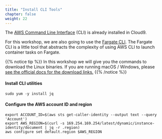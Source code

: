 ```yaml
---
title: "Install CLI Tools"
chapter: false
weight: 22
---
```


The [AWS Command Line Interface](https://aws.amazon.com/cli/) (CLI) is already installed in Cloud9.

For this workshop, we are also going to use the [Fargate CLI](https://github.com/jpignata/fargate).
The Fargate CLI is a little tool that abstracts the complexity of using AWS CLI
to launch container tasks on Fargate.

{{% notice tip %}}
In this workshop we will give you the commands to download the Linux
binaries. If you are running macOS / Windows, please [see the official docs
for the download links.](https://docs.aws.amazon.com/AmazonECS/latest/developerguide/ECS_CLI_installation.html)
{{% /notice %}}

#### Install CLI utilities
```
sudo yum -y install jq
```

#### Configure the AWS account ID and region
```
export ACCOUNT_ID=$(aws sts get-caller-identity --output text --query 'Account')
export AWS_REGION=$(curl -s 169.254.169.254/latest/dynamic/instance-identity/document | jq -r .region)
aws configure set default.region $AWS_REGION
```

